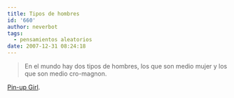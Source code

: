 ```yaml
---
title: Tipos de hombres
id: '660'
author: neverbot
tags:
  - pensamientos aleatorios
date: 2007-12-31 08:24:18
---
```


> En el mundo hay dos tipos de hombres, los que son medio mujer y los que son medio cro-magnon.

[Pin-up Girl](http://malgustoytipicachica.blogspot.com/).